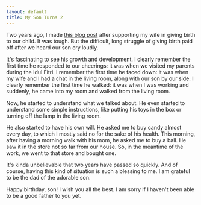 ```yaml
---
layout: default
title: My Son Turns 2
---
```


Two years ago, I made [this blog post](/resmi-menjadi-ayah) after supporting my wife in giving birth to our child. It was tough. But the difficult, long struggle of giving birth paid off after we heard our son cry loudly.

It's fascinating to see his growth and development. I clearly remember the first time he responded to our cheerings: it was when we visited my parents during the Idul Fitri. I remember the first time he faced down: it was when my wife and I had a chat in the living room, along with our son by our side. I clearly remember the first time he walked: it was when I was working and suddenly, he came into my room and walked from the living room.

Now, he started to understand what we talked about. He even started to understand some simple instructions, like putting his toys in the box or turning off the lamp in the living room.

He also started to have his own will. He asked me to buy candy almost every day, to which I mostly said no for the sake of his health. This morning, after having a morning walk with his mom, he asked me to buy a ball. He saw it in the store not so far from our house. So, in the meantime of the work, we went to that store and bought one.

It's kinda unbelievable that two years have passed so quickly. And of course, having this kind of situation is such a blessing to me. I am grateful to be the dad of the adorable son.

Happy birthday, son! I wish you all the best. I am sorry if I haven't been able to be a good father to you yet.
